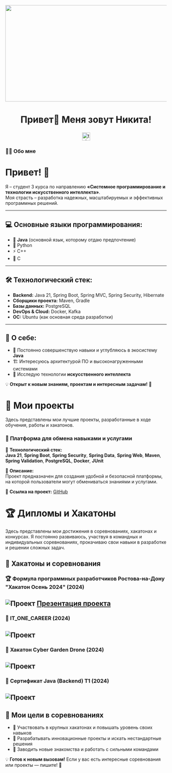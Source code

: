 <br clear="both">

<div align="center">
  <img height="300" width="600" src="https://user-images.githubusercontent.com/74038190/225813708-98b745f2-7d22-48cf-9150-083f1b00d6c9.gif"  />
</div>

###

<h1 align="center">Привет👋 Меня зовут Никита!</h1>

###

<div align="center">
  <a href="https://t.me/XFuntik228x" target="_blank">
    <img src="https://img.shields.io/static/v1?message=Telegram&logo=telegram&label=&color=2CA5E0&logoColor=white&labelColor=&style=for-the-badge" height="25" alt="telegram logo"  />
  </a>
</div>

###

<h3 align="left">👩‍💻  Обо мне</h3>

# Привет! 👋

Я – студент 3 курса по направлению **«Системное программирование и технологии искусственного интеллекта»**.  
Моя страсть – разработка надежных, масштабируемых и эффективных программных решений.

---

## 💻 Основные языки программирования:
- 🚀 **Java** (основной язык, которому отдаю предпочтение)
- 🐍 Python
- ⚡ C++
- 🔧 C

---

## 🛠️ Технологический стек:
- **Backend:** Java 21, Spring Boot, Spring MVC, Spring Security, Hibernate
- **Сборщики проекта:** Maven, Gradle
- **Базы данных:** PostgreSQL
- **DevOps & Cloud:** Docker, Kafka
- **ОС:** Ubuntu (как основная среда разработки)

---

## 🎯 О себе:
- 📌 Постоянно совершенствую навыки и углубляюсь в экосистему **Java**
- 🏗️ Интересуюсь архитектурой ПО и высоконагруженными системами
- 🧠 Исследую технологии **искусственного интеллекта**

💡 **Открыт к новым знаниям, проектам и интересным задачам!** 🚀


# 📂 Мои проекты

Здесь представлены мои лучшие проекты, разработанные в ходе обучения, работы и хакатонов.

### 🚀 **Платформа для обмена навыками и услугами**
📌 **Технологический стек:**  
**Java 21**, **Spring Boot**, **Spring Security**, **Spring Data**, **Spring Web**, **Maven**, **Spring Validation**, **PostgreSQL**, **Docker**, **JUnit**

📝 **Описание:**  
Проект предназначен для создания удобной и безопасной платформы, на которой пользователи могут обмениваться знаниями и услугами.

🔗 **Ссылка на проект:** [GitHub](https://github.com/Funtikz/SberProject)

# 🏆 Дипломы и Хакатоны

Здесь представлены мои достижения в соревнованиях, хакатонах и конкурсах. Я постоянно развиваюсь, участвуя в командных и индивидуальных соревнованиях, прокачиваю свои навыки в разработке и решении сложных задач.

## 🚀 Хакатоны и соревнования

### 🏆 **Формула программных разработчиков Ростова-на-Дону "Хакатон Осень 2024"** (2024)
![Проект](hack2.png) 
[Презентация проекта](Новая_папка_центринвест_зеленый_ростов.pptx)
---

### 🏅 **IT_ONE_CAREER** (2024)
![Проект](hack1.png)
---

### 🏅 **Хакатон Cyber Garden Drone** (2024)
![Проект](hack3.png)
---


### 🏅 **Сертификат Java (Backend) T1** (2024)
![Проект](diplom.png)
---

## 🎯 Мои цели в соревнованиях
- 📌 Участвовать в крупных хакатонах и повышать уровень своих навыков
- 🚀 Разрабатывать инновационные проекты и искать нестандартные решения
- 🤝 Заводить новые знакомства и работать с сильными командами

💡 **Готов к новым вызовам!** Если у вас есть интересные соревнования или проекты — пишите! 🚀  
